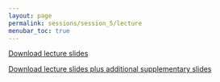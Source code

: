 ```yaml
---
layout: page
permalink: sessions/session_5/lecture
menubar_toc: true
---
```


<!--
## Background - History, concepts, signature types
## Emerging mutational signatures in cancer genomics
## De novo identification of mutational signatures
## Decomposition of mutational signatures based on known reference signatures
## Analysis of clustered mutational signatures
## Topography analysis of mutational signatures
## Dynamics of mutational signatures over cancer evolutionary time
## Mutational signature web-portals and algorithms
## Experimental validation of mutational signatures
-->

[Download lecture slides](https://github.com/NCI-ITEB/tumor_epidemiology_approaches_materials/raw/main/lecture_materials/lecture_5/Session5_Mutational_signatures_lecture.pdf)

[Download lecture slides plus additional supplementary slides](https://github.com/NCI-ITEB/tumor_epidemiology_approaches_materials/raw/main/lecture_materials/lecture_5/Session5_Mutational_signatures_full.pdf)
